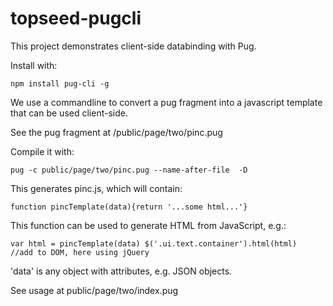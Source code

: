 # topseed-pugcli
This project demonstrates client-side databinding with Pug.

Install with:

`npm install pug-cli -g`

We use a commandline to convert a pug fragment into a javascript template
that can be used client-side.

See the pug fragment at /public/page/two/pinc.pug

Compile it with:

`pug -c public/page/two/pinc.pug --name-after-file  -D`

This generates pinc.js, which will contain:

`function pincTemplate(data){return '...some html...'}`

This function can be used to generate HTML from JavaScript, e.g.:

`
var html = pincTemplate(data)
$('.ui.text.container').html(html)  //add to DOM, here using jQuery
`

'data' is any object with attributes, e.g. JSON objects.

See usage at public/page/two/index.pug
